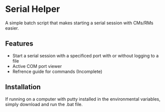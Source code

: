 # Serial Helper
A simple batch script that makes starting a serial session with CMs/RMs easier.

## Features
* Start a serial session with a specificed port with or without logging to a file
* Active COM port viewer
* Refrence guide for commands (Incomplete)

## Installation
If running on a computer with putty installed in the environmental variables, simply download and run the .bat file.
